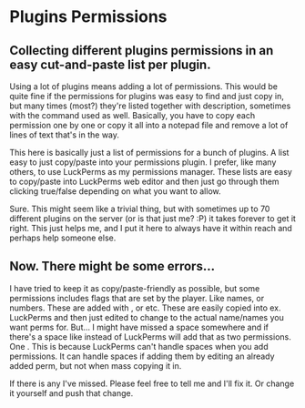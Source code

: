 # Plugins Permissions
## Collecting different plugins permissions in an easy cut-and-paste list per plugin.

Using a lot of plugins means adding a lot of permissions. This would be quite fine if the permissions for plugins was easy to find and just copy in, but many times (most?) they're listed together with description, sometimes with the command used as well. Basically, you have to copy each permission one by one or copy it all into a notepad file and remove a lot of lines of text that's in the way.

This here is basically just a list of permissions for a bunch of plugins. A list easy to just copy/paste into your permissions plugin. I prefer, like many others, to use LuckPerms as my permissions manager. These lists are easy to copy/paste into LuckPerms web editor and then just go through them clicking true/false depending on what you want to allow. 

Sure. This might seem like a trivial thing, but with sometimes up to 70 different plugins on the server (or is that just me? :P) it takes forever to get it right. This just helps me, and I put it here to always have it within reach and perhaps help someone else.

## Now. There might be some errors...
I have tried to keep it as copy/paste-friendly as possible, but some permissions includes flags that are set by the player. Like names, or numbers. These are added with <name>, <number> or <flagname> etc. 
These are easily copied into ex. LuckPerms and then just edited to change <name> to the actual name/names you want perms for. But... I might have missed a space somewhere and if there's a space like <region name> instead of <regionname> LuckPerms will add that as two permissions. One <region and one name>. This is because LuckPerms can't handle spaces when you add permissions. It can handle spaces if adding them by editing an already added perm, but not when mass copying it in.
  
  If there is any I've missed. Please feel free to tell me and I'll fix it. Or change it yourself and push that change.
